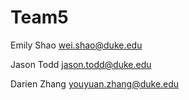 # Team5
Emily Shao  wei.shao@duke.edu

Jason Todd  jason.todd@duke.edu

Darien Zhang youyuan.zhang@duke.edu

